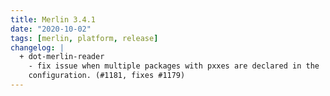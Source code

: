 ```yaml
---
title: Merlin 3.4.1
date: "2020-10-02"
tags: [merlin, platform, release]
changelog: |
  + dot-merlin-reader
    - fix issue when multiple packages with pxxes are declared in the
    configuration. (#1181, fixes #1179)
---
```

